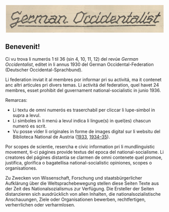 <p style="text-align: center;"><img src="img/german-occidentalist.png" alt="German Occidentalist" /></p>

## Benevenit!

Ci vu trova li numerós 1 til 36 (sin 4, 10, 11, 12) del revúe *German Occidentalist*, editet in li annus 1930 del German Occidental-Federation (Deutscher Occidental-Sprachbund).

Li federation inviat it al membres por informar pri su activitá, ma it contenet anc altri articules pri divers temas. Li activitá del federation, quel havet 24 membres, esset prohibit del guvernament national-socialistic in junio 1936.

Remarcas:

- Li textu de omni numerós es traserchabil per cliccar li lupe-simbol in supra a levul.
- Li simboles in li menú a levul indica li lingue(s) in quel(es) chascun numeró es scrit.
- Vu posse vider li originales in forme de images digital sur li websitu del Biblioteca National de Austria ([1933](https://digital.onb.ac.at/RepViewer/viewer.faces?doc=DOD_60772), [1934–35](https://digital.onb.ac.at/RepViewer/viewer.faces?doc=DOD_60773)).

<div class="warning">
Por scopes de scientie, resercha e civic information pri li mundlinguistic movement, ti-ci págines provide textus del epoca del national-socialisme. Li creatores del págines distantia se clarmen de omni contenete quel promoe, justifica, glorifica o bagatellisa national-socialistic opiniones, scopes o organisationes.

Zu Zwecken von Wissenschaft, Forschung und staatsbürgerlicher Aufklärung über die Weltsprachebewegung stellen diese Seiten Texte aus der Zeit des Nationalsozialismus zur Verfügung. Die Ersteller der Seiten distanzieren sich ausdrücklich von allen Inhalten, die nationalsozialistische Anschauungen, Ziele oder Organisationen bewerben, rechtfertigen, verherrlichen oder verharmlosen.
</div>
